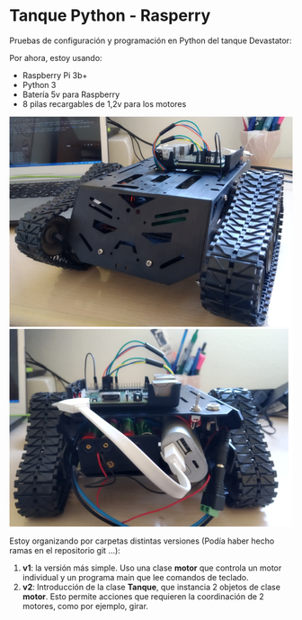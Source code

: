 # Tanque Python - Rasperry
Pruebas de configuración y programación en Python del tanque Devastator:

[Chasis del tanque]: https://www.dfrobot.com/product-1477.html

Por ahora, estoy usando:
* Raspberry Pi 3b+
* Python 3
* Batería 5v para Raspberry
* 8 pilas recargables de 1,2v para los motores

![Vista delantera](imagenes/frente.jpg "Vista delantera")
![Vista trasera](imagenes/trasera.jpg "Vista trasera")

Estoy organizando por carpetas distintas versiones (Podía haber hecho ramas en el repositorio git ...):
1. **v1**: la versión más simple. Uso una clase **motor** que controla un motor individual y un programa main que lee comandos de teclado.
1. **v2**: Introducción de la clase **Tanque**, que instancia 2 objetos de clase **motor**. Esto permite acciones que requieren la coordinación de 2 motores, como por ejemplo, girar.
